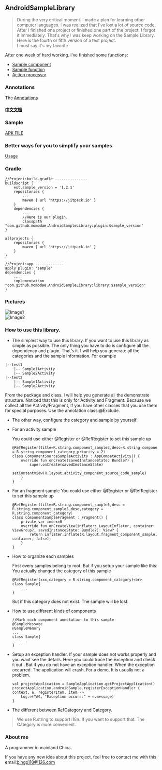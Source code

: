 ## AndroidSampleLibrary

> During the very critical moment. I made a plan for learning other computer languages. I was realized that I've lost a lot of source code.<br>
  After I finished one project or finished one part of the project. I forgot it immediately. That's why I was keep working on the Sample Library. Here is the fourth or fifth version of a test project.<br>
  I must say it's my favorite<br>

After one week of hard working. I've finished some functions:
* [Sample component](document/component/sampleCompoent.md)
* [Sample function](document/function/sampleFunction.md)
* [Action processor](document/actionprocessor/actionProcessor.md)

### Annotations
The [Annotations](document/annotations/sampleAnnotation.md)

#### [中文文档](document/readme-cn.md)

### Sample
[APK FILE](https://github.com/momodae/LibraryResources/blob/master/AndroidSampleLibrary/file/app-debug.apk?raw=true)

### Better ways for you to simplify your samples.
[Usage](document/usage.md)

### Gradle

```
//Project:build.gradle ---------------
buildscript {
    ext.sample_version = '1.2.1'
    repositories {
        ...
        maven { url 'https://jitpack.io' }
    }
    dependencies {
        ...
        //Here is our plugin.
        classpath "com.github.momodae.AndroidSampleLibrary:plugin:$sample_version"
}

allprojects {
    repositories {
        maven { url 'https://jitpack.io' }
    }
}

//Project:app -------------
apply plugin: 'sample'
dependencies {
    ...
    implementation "com.github.momodae.AndroidSampleLibrary:library:$sample_version"
}

```

### Pictures

![Image1](https://github.com/momodae/LibraryResources/blob/master/AndroidSampleLibrary/image/image1.gif?raw=true)<br>
![Image2](https://github.com/momodae/LibraryResources/blob/master/AndroidSampleLibrary/image/image2.gif?raw=true)<br>

### How to use this library.

* The simplest way to use this library.
If you want to use this library as simple as possible. The only thing you have to do is configure all the dependency and plugin. That's it.
I will help you generate all the categories and the sample information.
For example

```
|--test1
    |-- Sample1Activity
    |-- Sample2Activity
|--test2
    |-- Sample1Activity
    |-- Sample2Activity
```

From the package and class. I will help you generate all the demonstrate structure. Noticed that this is only for Activity and Fragment.
Because we collect all the Activity/Fragment, If you have other classes that you use them for special purposes. Use the annotation class:@Exclude.

* The other way, configure the category and sample by yourself.

* For an activity sample

    You could use either @Register or @RefRegister to set this sample up<br>

    ```
    @RefRegister(title=R.string.component_sample3,desc=R.string.component_sample3_desc,category = R.string.component_category,priority = 2)
    class ComponentSourceSampleActivity : AppCompatActivity() {
        override fun onCreate(savedInstanceState: Bundle?) {
            super.onCreate(savedInstanceState)
            setContentView(R.layout.activity_component_source_code_sample)
        }
    }
    ```

* For an fragment sample
    You could use either @Register or @RefRegister to set this sample up<br>

    ```
    @RefRegister(title=R.string.component_sample5,desc = R.string.component_sample5_desc,category = R.string.component_category)
    class ComponentSampleFragment : Fragment() {
        private var index=0
        override fun onCreateView(inflater: LayoutInflater, container: ViewGroup?, savedInstanceState: Bundle?): View? {
            return inflater.inflate(R.layout.fragment_component_sample, container, false);
        }
    }
    ```

* How to organize each samples

    First every samples belong to root. But if you setup your sample like this:<br>
    You actually changed the category of this sample<br>
    ```
    @RefRegister(xxx,category = R.string.component_category)<br>
    class Sample{
        ...
    }
    ```

    But if this category does not exist. The sample will be lost.

* How to use different kinds of components

    ```
    //Mark each component annotation to this sample
    @SampleMessage
    @SampleMemory
    ...
    class Sample{
        ...
    }
    ```

* Setup an exception handler. If your sample does not works properly and you want see the details. Here you could trace the exception and check it out
. But if you do not have an exception handler. When the exception occurred. The application will crash. For a demo, It is usually not a problem.

    ```
    val projectApplication = SampleApplication.getProjectApplication()
    projectApplication.androidSample.registerExceptionHandler { context, e, registerItem, item ->
        Log.e(TAG, "Exception occurs:" + e.message)
    }
    ```


* The different between RefCategory and Category.
> We use R.string to support i18n. If you want to support that. The Category is more convenient.


### About me

A programmer in mainland China.

If you have any new idea about this project, feel free to contact me with this email:bingo110@126.com


